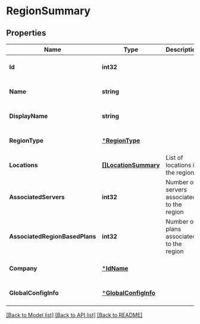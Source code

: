 # RegionSummary

## Properties
Name | Type | Description | Notes
------------ | ------------- | ------------- | -------------
**Id** | **int32** |  | [optional] [default to null]
**Name** | **string** |  | [optional] [default to null]
**DisplayName** | **string** |  | [optional] [default to null]
**RegionType** | [***RegionType**](RegionType.md) |  | [optional] [default to null]
**Locations** | [**[]LocationSummary**](LocationSummary.md) | List of locations in the region | [optional] [default to null]
**AssociatedServers** | **int32** | Number of servers associated to the region | [optional] [default to null]
**AssociatedRegionBasedPlans** | **int32** | Number of plans associated to the region | [optional] [default to null]
**Company** | [***IdName**](IdName.md) |  | [optional] [default to null]
**GlobalConfigInfo** | [***GlobalConfigInfo**](GlobalConfigInfo.md) |  | [optional] [default to null]

[[Back to Model list]](../README.md#documentation-for-models) [[Back to API list]](../README.md#documentation-for-api-endpoints) [[Back to README]](../README.md)

